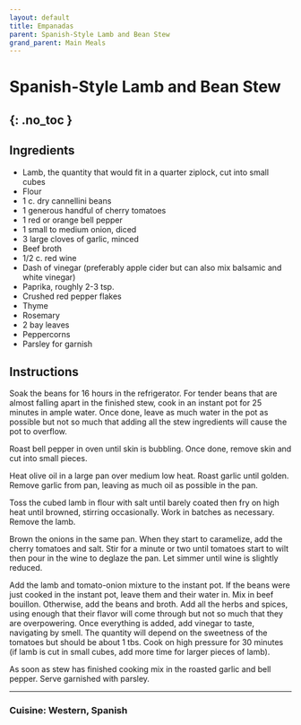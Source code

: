 ```yaml
---
layout: default
title: Empanadas
parent: Spanish-Style Lamb and Bean Stew
grand_parent: Main Meals
---
```


# Spanish-Style Lamb and Bean Stew
{: .no_toc }
---

## Ingredients
<ul>
	<li>Lamb, the quantity that would fit in a quarter ziplock, cut into small cubes</li>
	<li>Flour</li>
	<li>1 c. dry cannellini beans</li>
	<li>1 generous handful of cherry tomatoes</li>
	<li>1 red or orange bell pepper</li>
	<li>1 small to medium onion, diced</li>
	<li>3 large cloves of garlic, minced</li>
	<li>Beef broth</li>
	<li>1/2 c. red wine</li>
	<li>Dash of vinegar (preferably apple cider but can also mix balsamic and white vinegar)</li>
	<li>Paprika, roughly 2-3 tsp.</li>
	<li>Crushed red pepper flakes</li>
	<li>Thyme</li>
	<li>Rosemary</li>
	<li>2 bay leaves</li>
	<li>Peppercorns</li>
	<li>Parsley for garnish</li>
</ul>

## Instructions

Soak the beans for 16 hours in the refrigerator. For tender beans that are almost falling apart in the finished stew, 
cook in an instant pot for 25 minutes in ample water. Once done, leave as much water in the pot as possible 
but not so much that adding all the stew ingredients will cause the pot to overflow.

Roast bell pepper in oven until skin is bubbling. Once done, remove skin and cut into small pieces.

Heat olive oil in a large pan over medium low heat. Roast garlic until golden. Remove garlic from pan, leaving as much oil as possible in the pan.

Toss the cubed lamb in flour with salt until barely coated then fry on high heat until browned, stirring occasionally. 
Work in batches as necessary. Remove the lamb.

Brown the onions in the same pan. When they start to caramelize, add the cherry tomatoes and salt. 
Stir for a minute or two until tomatoes start to wilt then pour in the wine to deglaze the pan. Let simmer until wine is slightly reduced.

Add the lamb and tomato-onion mixture to the instant pot. If the beans were just cooked in the instant pot, leave them and their water in. Mix in beef bouillon.
Otherwise, add the beans and broth. Add all the herbs and spices, using enough that their flavor will come through but not so much that they are overpowering.
Once everything is added, add vinegar to taste, navigating by smell. The quantity will depend on the sweetness of the tomatoes but should be about 1 tbs. Cook on high pressure for 30 minutes (if lamb is cut in small cubes, add more time for larger pieces of lamb).

As soon as stew has finished cooking mix in the roasted garlic and bell pepper. Serve garnished with parsley.

--- 

### Cuisine: Western, Spanish